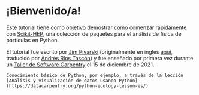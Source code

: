 # ¡Bienvenido/a!

Este tutorial tiene como objetivo demostrar cómo comenzar rápidamente con [Scikit-HEP](https://scikit-hep.org), una colección de paquetes para el análisis de física de partículas en Python.

El tutorial fue escrito por [Jim Pivarski](https://github.com/jpivarski/) (originalmente en inglés [aquí](https://hsf-training.github.io/hsf-training-scikit-hep-webpage/index.html), traducido por [Andrés Ríos Tascón](https://github.com/ariostas)) y fue enseñado por primera vez durante un [Taller de Software Carpentry](https://indico.cern.ch/event/1097111/timetable/#day-2021-12-15) el 15 de diciembre de 2021.

```{admonition} Prerrequisitos
Conocimiento básico de Python, por ejemplo, a través de la lección [Análisis y visualización de datos usando Python](https://datacarpentry.org/python-ecology-lesson-es/)
```

```{tableofcontents}
```